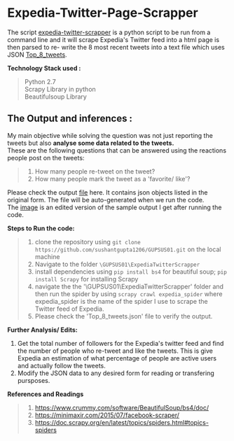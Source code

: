 # Expedia-Twitter-Page-Scrapper  

The script [expedia-twitter-scrapper](https://github.com/sushantgupta1206/GUPSUS01/blob/master/ExpediaTwitterScrapper/ExpediaTwitterScrapper/spiders/expedia_twitter_scrapper.py) is a python script to be run from a command line and it will scrape Expedia's Twitter feed into a html page is then parsed to re- write the 8 most recent tweets into a text file which uses JSON [Top_8_tweets](https://github.com/sushantgupta1206/GUPSUS01/blob/master/ExpediaTwitterScrapper/Top_8_Tweets.json).  

**Technology Stack used :**   
> Python 2.7  
> Scrapy Library in python  
> Beautifulsoup Library   

## The Output and inferences :   
  
My main objective while solving the question was not just reporting the tweets but also **analyse some data related to the tweets.**  
These are the following questions that can be answered using the reactions people post on the tweets:    
> 1. How many people re-tweet on the tweet?  
> 2. How many people mark the tweet as a 'favorite/ like'?  
  
Please check the output [file](https://github.com/sushantgupta1206/GUPSUS01/blob/master/ExpediaTwitterScrapper/Top_8_Tweets.json) here. It contains json objects listed in the original form. The file will be auto-generated when we run the code.   
The [image]() is an edited version of the sample output I get after running the code. 
  
**Steps to Run the code:**   
> 1. clone the repository using `git clone https://github.com/sushantgupta1206/GUPSUS01.git` on the local machine  
> 2. Navigate to the folder `\GUPSUS01\ExpediaTwitterScrapper`  
> 3. install dependencies using `pip install bs4` for beautiful soup; `pip install Scrapy` for installing Scrapy  
> 4. navigate the the '\GUPSUS01\ExpediaTwitterScrapper' folder and then run the spider by using `scrapy crawl expedia_spider` where expedia_spider is the name of the spider I use to scrape the Twitter feed of Expedia.  
> 5. Please check the 'Top_8_tweets.json' file to verify the output. 

**Further Analysis/ Edits:**   
1. Get the total number of followers for the Expedia's twitter feed and find the number of people who re-tweet and like the tweets. 
This is give Expedia an estimation of what percentage of people are active users and actually follow the tweets.
2. Modify the JSON data to any desired form for reading or transfering pursposes. 

**References and Readings**
> 1. https://www.crummy.com/software/BeautifulSoup/bs4/doc/
> 2. https://minimaxir.com/2015/07/facebook-scraper/
> 3. https://doc.scrapy.org/en/latest/topics/spiders.html#topics-spiders



